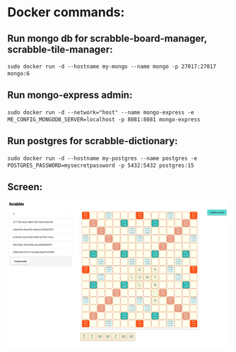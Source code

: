 # Docker commands:

## Run mongo db for scrabble-board-manager, scrabble-tile-manager:
```
sudo docker run -d --hostname my-mongo --name mongo -p 27017:27017 mongo:6
```

## Run mongo-express admin:
```
sudo docker run -d --network="host" --name mongo-express -e ME_CONFIG_MONGODB_SERVER=localhost -p 8081:8081 mongo-express
```

## Run postgres for scrabble-dictionary:
```
sudo docker run -d --hostname my-postgres --name postgres -e POSTGRES_PASSWORD=mysecretpassword -p 5432:5432 postgres:15
```

## Screen:

![](cloud-scrabble-v1.png)